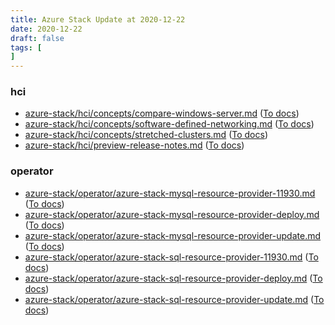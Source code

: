 ```yaml
---
title: Azure Stack Update at 2020-12-22
date: 2020-12-22
draft: false
tags: [
]
---
```


### hci
- [azure-stack/hci/concepts/compare-windows-server.md](https://github.com/MicrosoftDocs/azure-stack-docs/compare/7957375..5bfd4b0#diff-581dc087eb58bf9e31d027019d5a9fe26d594ae2ceb16e9684054f68f6533df9) ([To docs](https://docs.microsoft.com/en-us/azure-stack/hci/concepts/compare-windows-server?WT.mc_id=AZ-MVP-5003408))
- [azure-stack/hci/concepts/software-defined-networking.md](https://github.com/MicrosoftDocs/azure-stack-docs/compare/7957375..5bfd4b0#diff-c6927bf3189bedf874e5ccc022bb79c07a5f97d364609af10ab64ba6eeabd740) ([To docs](https://docs.microsoft.com/en-us/azure-stack/hci/concepts/software-defined-networking?WT.mc_id=AZ-MVP-5003408))
- [azure-stack/hci/concepts/stretched-clusters.md](https://github.com/MicrosoftDocs/azure-stack-docs/compare/7957375..5bfd4b0#diff-b1f254fccb4ce3f56a0c6f80ed7e30089a8f535b56d86e769b1d396663d6e689) ([To docs](https://docs.microsoft.com/en-us/azure-stack/hci/concepts/stretched-clusters?WT.mc_id=AZ-MVP-5003408))
- [azure-stack/hci/preview-release-notes.md](https://github.com/MicrosoftDocs/azure-stack-docs/compare/7957375..5bfd4b0#diff-b76ae8477c40d32dc179453dde61dfabd9f205c34c2d317716357b97b010d611) ([To docs](https://docs.microsoft.com/en-us/azure-stack/hci/preview-release-notes?WT.mc_id=AZ-MVP-5003408))
    
### operator
- [azure-stack/operator/azure-stack-mysql-resource-provider-11930.md](https://github.com/MicrosoftDocs/azure-stack-docs/compare/7957375..5bfd4b0#diff-882cf7177df533be7708fda98b28d7d56b34761a523a535e24ae36bcfc176bc9) ([To docs](https://docs.microsoft.com/en-us/azure-stack/operator/azure-stack-mysql-resource-provider-11930?WT.mc_id=AZ-MVP-5003408))
- [azure-stack/operator/azure-stack-mysql-resource-provider-deploy.md](https://github.com/MicrosoftDocs/azure-stack-docs/compare/7957375..5bfd4b0#diff-e63a3fb09195f47c3a83eeb63dc1fc5b1c6aa38eb765944fa9bca80d43601223) ([To docs](https://docs.microsoft.com/en-us/azure-stack/operator/azure-stack-mysql-resource-provider-deploy?WT.mc_id=AZ-MVP-5003408))
- [azure-stack/operator/azure-stack-mysql-resource-provider-update.md](https://github.com/MicrosoftDocs/azure-stack-docs/compare/7957375..5bfd4b0#diff-ee1deb271236ab78fb439d2a2996f35b0c5a8e30a1fbd4db63b316bf884eec69) ([To docs](https://docs.microsoft.com/en-us/azure-stack/operator/azure-stack-mysql-resource-provider-update?WT.mc_id=AZ-MVP-5003408))
- [azure-stack/operator/azure-stack-sql-resource-provider-11930.md](https://github.com/MicrosoftDocs/azure-stack-docs/compare/7957375..5bfd4b0#diff-12e2cac25a2c020ad68deddb3a2eb4808c938bbc0f087b0ede475d8cf9285a51) ([To docs](https://docs.microsoft.com/en-us/azure-stack/operator/azure-stack-sql-resource-provider-11930?WT.mc_id=AZ-MVP-5003408))
- [azure-stack/operator/azure-stack-sql-resource-provider-deploy.md](https://github.com/MicrosoftDocs/azure-stack-docs/compare/7957375..5bfd4b0#diff-430b2d8fdf4850272013b50d4fc0ba643449b4091c2bf21cd9b8265e097b78d7) ([To docs](https://docs.microsoft.com/en-us/azure-stack/operator/azure-stack-sql-resource-provider-deploy?WT.mc_id=AZ-MVP-5003408))
- [azure-stack/operator/azure-stack-sql-resource-provider-update.md](https://github.com/MicrosoftDocs/azure-stack-docs/compare/7957375..5bfd4b0#diff-0aa9e28fad95616647af44652757fdebb7ec7d086ca63a6e2777133ba497a04a) ([To docs](https://docs.microsoft.com/en-us/azure-stack/operator/azure-stack-sql-resource-provider-update?WT.mc_id=AZ-MVP-5003408))
    
